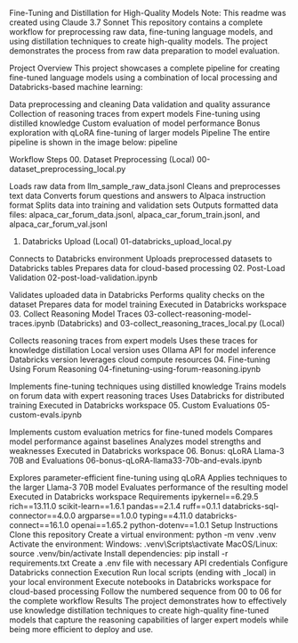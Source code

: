 Fine-Tuning and Distillation for High-Quality Models
Note: This readme was created using Claude 3.7 Sonnet
This repository contains a complete workflow for preprocessing raw data, fine-tuning language models, and using distillation techniques to create high-quality models. The project demonstrates the process from raw data preparation to model evaluation.

Project Overview
This project showcases a complete pipeline for creating fine-tuned language models using a combination of local processing and Databricks-based machine learning:

Data preprocessing and cleaning
Data validation and quality assurance
Collection of reasoning traces from expert models
Fine-tuning using distilled knowledge
Custom evaluation of model performance
Bonus exploration with qLoRA fine-tuning of larger models
Pipeline
The entire pipeline is shown in the image below: pipeline

Workflow Steps
00. Dataset Preprocessing (Local)
00-dataset_preprocessing_local.py

Loads raw data from llm_sample_raw_data.jsonl
Cleans and preprocesses text data
Converts forum questions and answers to Alpaca instruction format
Splits data into training and validation sets
Outputs formatted data files: alpaca_car_forum_data.jsonl, alpaca_car_forum_train.jsonl, and alpaca_car_forum_val.jsonl
01. Databricks Upload (Local)
01-databricks_upload_local.py

Connects to Databricks environment
Uploads preprocessed datasets to Databricks tables
Prepares data for cloud-based processing
02. Post-Load Validation
02-post-load-validation.ipynb

Validates uploaded data in Databricks
Performs quality checks on the dataset
Prepares data for model training
Executed in Databricks workspace
03. Collect Reasoning Model Traces
03-collect-reasoning-model-traces.ipynb (Databricks) and 03-collect_reasoning_traces_local.py (Local)

Collects reasoning traces from expert models
Uses these traces for knowledge distillation
Local version uses Ollama API for model inference
Databricks version leverages cloud compute resources
04. Fine-tuning Using Forum Reasoning
04-finetuning-using-forum-reasoning.ipynb

Implements fine-tuning techniques using distilled knowledge
Trains models on forum data with expert reasoning traces
Uses Databricks for distributed training
Executed in Databricks workspace
05. Custom Evaluations
05-custom-evals.ipynb

Implements custom evaluation metrics for fine-tuned models
Compares model performance against baselines
Analyzes model strengths and weaknesses
Executed in Databricks workspace
06. Bonus: qLoRA Llama-3 70B and Evaluations
06-bonus-qLoRA-llama33-70b-and-evals.ipynb

Explores parameter-efficient fine-tuning using qLoRA
Applies techniques to the larger Llama-3 70B model
Evaluates performance of the resulting model
Executed in Databricks workspace
Requirements
ipykernel==6.29.5
rich==13.11.0
scikit-learn==1.6.1
pandas==2.1.4
ruff==0.1.1
databricks-sql-connector==4.0.0
argparse==1.0.0
typing==4.11.0
databricks-connect==16.1.0
openai==1.65.2
python-dotenv==1.0.1
Setup Instructions
Clone this repository
Create a virtual environment: python -m venv .venv
Activate the environment:
Windows: .venv\Scripts\activate
MacOS/Linux: source .venv/bin/activate
Install dependencies: pip install -r requirements.txt
Create a .env file with necessary API credentials
Configure Databricks connection
Execution
Run local scripts (ending with _local) in your local environment
Execute notebooks in Databricks workspace for cloud-based processing
Follow the numbered sequence from 00 to 06 for the complete workflow
Results
The project demonstrates how to effectively use knowledge distillation techniques to create high-quality fine-tuned models that capture the reasoning capabilities of larger expert models while being more efficient to deploy and use.

